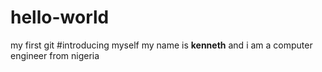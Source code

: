 # hello-world
my first git
#introducing myself  my name is **kenneth** and i am a computer engineer from nigeria
